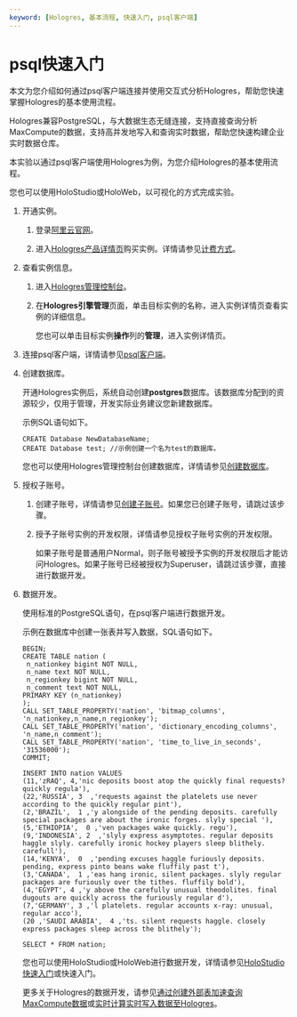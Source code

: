 ```yaml
---
keyword: [Hologres, 基本流程, 快速入门, psql客户端]
---
```


# psql快速入门

本文为您介绍如何通过psql客户端连接并使用交互式分析Hologres，帮助您快速掌握Hologres的基本使用流程。

Hologres兼容PostgreSQL，与大数据生态无缝连接，支持直接查询分析MaxCompute的数据，支持高并发地写入和查询实时数据，帮助您快速构建企业实时数据仓库。

本实验以通过psql客户端使用Hologres为例，为您介绍Hologres的基本使用流程。

您也可以使用HoloStudio或HoloWeb，以可视化的方式完成实验。

1.  开通实例。

    1.  登录[阿里云官网](https://www.alibabacloud.com/)。

    2.  进入[Hologres产品详情页](https://www.alibabacloud.com/zh/product/hologres)购买实例。详情请参见[计费方式](/intl.zh-CN/产品定价/计费方式.md)。

2.  查看实例信息。

    1.  进入[Hologres管理控制台](https://hologram.console.aliyun.com/#/instance)。

    2.  在**Hologres引擎管理**页面，单击目标实例的名称，进入实例详情页查看实例的详细信息。

        您也可以单击目标实例**操作**列的**管理**，进入实例详情页。

3.  连接psql客户端，详情请参见[psql客户端](/intl.zh-CN/常见开发工具/psql客户端.md)。

4.  创建数据库。

    开通Hologres实例后，系统自动创建**postgres**数据库。该数据库分配到的资源较少，仅用于管理，开发实际业务建议您新建数据库。

    示例SQL语句如下。

    ```
    CREATE Database NewDatabaseName;
    CREATE Database test; //示例创建一个名为test的数据库。
    ```

    您也可以使用Hologres管理控制台创建数据库，详情请参见[创建数据库](/intl.zh-CN/快速入门/创建数据库.md)。

5.  授权子账号。

    1.  创建子账号，详情请参见[创建子账号](/intl.zh-CN/准备工作/子账号使用Hologres.md)。如果您已创建子账号，请跳过该步骤。

    2.  授予子账号实例的开发权限，详情请参见授权子账号实例的开发权限。

        如果子账号是普通用户Normal，则子账号被授予实例的开发权限后才能访问Hologres。如果子账号已经被授权为Superuser，请跳过该步骤，直接进行数据开发。

6.  数据开发。

    使用标准的PostgreSQL语句，在psql客户端进行数据开发。

    示例在数据库中创建一张表并写入数据，SQL语句如下。

    ```
    BEGIN;
    CREATE TABLE nation (
     n_nationkey bigint NOT NULL,
     n_name text NOT NULL,
     n_regionkey bigint NOT NULL,
     n_comment text NOT NULL,
    PRIMARY KEY (n_nationkey)
    );
    CALL SET_TABLE_PROPERTY('nation', 'bitmap_columns', 'n_nationkey,n_name,n_regionkey');
    CALL SET_TABLE_PROPERTY('nation', 'dictionary_encoding_columns', 'n_name,n_comment');
    CALL SET_TABLE_PROPERTY('nation', 'time_to_live_in_seconds', '31536000');
    COMMIT;
    
    INSERT INTO nation VALUES 
    (11,'zRAQ', 4,'nic deposits boost atop the quickly final requests? quickly regula'),
    (22,'RUSSIA', 3  ,'requests against the platelets use never according to the quickly regular pint'),
    (2,'BRAZIL',  1 ,'y alongside of the pending deposits. carefully special packages are about the ironic forges. slyly special '),
    (5,'ETHIOPIA',  0 ,'ven packages wake quickly. regu'),
    (9,'INDONESIA', 2  ,'slyly express asymptotes. regular deposits haggle slyly. carefully ironic hockey players sleep blithely. carefull'),
    (14,'KENYA',  0  ,'pending excuses haggle furiously deposits. pending, express pinto beans wake fluffily past t'),
    (3,'CANADA',  1 ,'eas hang ironic, silent packages. slyly regular packages are furiously over the tithes. fluffily bold'),
    (4,'EGYPT', 4 ,'y above the carefully unusual theodolites. final dugouts are quickly across the furiously regular d'),
    (7,'GERMANY', 3 ,'l platelets. regular accounts x-ray: unusual, regular acco'),
    (20 ,'SAUDI ARABIA',  4 ,'ts. silent requests haggle. closely express packages sleep across the blithely');
    
    SELECT * FROM nation;
    ```

    您也可以使用HoloStudio或HoloWeb进行数据开发，详情请参见[HoloStudio快速入门](/intl.zh-CN/基于HoloStudio的开发/HoloStudio快速入门.md)或快速入门。

    更多关于Hologres的数据开发，请参见[通过创建外部表加速查询MaxCompute数据](/intl.zh-CN/数据接入/大数据/MaxCompute/通过创建外部表加速查询MaxCompute数据.md)或[实时计算实时写入数据至Hologres](/intl.zh-CN/数据接入/大数据/实时计算Flink版/实时计算实时写入数据至Hologres.md)。


